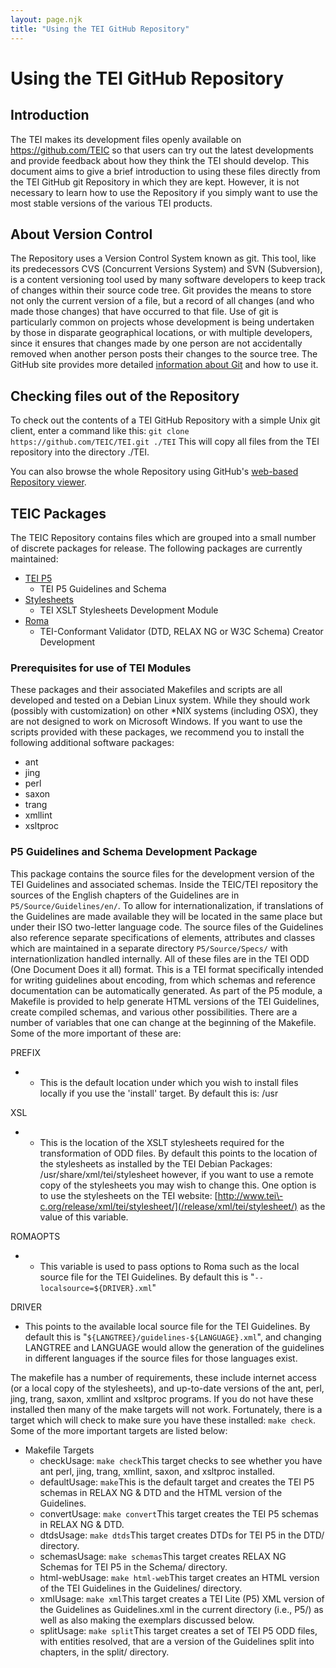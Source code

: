 ```yaml
---
layout: page.njk
title: "Using the TEI GitHub Repository"
---
```

# Using the TEI GitHub Repository
Introduction
------------


The TEI makes its development files openly available on <https://github.com/TEIC> so that users can try out
the latest developments and provide feedback about how they
think the TEI should develop. This document aims to give a
brief introduction to using these files directly from the TEI
GitHub git Repository in which they are kept. However, it is not
necessary to learn how to use the Repository if you simply want
to use the most stable versions of the various TEI products.

About Version Control
---------------------


The Repository uses a Version Control System known as
git. This tool, like its predecessors CVS
(Concurrent Versions System) and SVN (Subversion),
is a content versioning tool used
by many software developers to keep track of changes within
their source code tree. Git provides the means to store
not only the current version of a file, but a record of all
changes (and who made those changes) that have occurred to that
file. Use of git is particularly common on projects
whose development is being undertaken by those in disparate
geographical locations, or with multiple developers, since it
ensures that changes made by one person are not accidentally
removed when another person posts their changes to the source
tree.
The GitHub site provides more detailed [information
about Git](https://help.github.com/articles/set-up-git/) and how to use it.




Checking files out of the Repository
------------------------------------


To check out the contents of a TEI GitHub Repository
with a simple Unix git client, enter a command like
this:
`git clone https://github.com/TEIC/TEI.git ./TEI`
This will copy all files from the TEI repository into the
directory ./TEI.


You can also browse the whole Repository using
GitHub's [web\-based Repository viewer](https://github.com/TEIC/TEI).




TEIC Packages
-------------


The TEIC Repository contains files which are grouped into a
small number of discrete packages for release. The following
packages are currently maintained:
* [TEI P5](#P5)
	+ TEI P5 Guidelines and Schema
* [Stylesheets](#Stylesheets)
	+ TEI XSLT Stylesheets Development Module
* [Roma](#Roma)
	+ TEI\-Conformant Validator (DTD, RELAX NG or W3C Schema)
	Creator Development





### Prerequisites for use of TEI Modules


These packages and their associated Makefiles and scripts are
all developed and tested on a Debian Linux system. While they
should work (possibly with customization) on other \*NIX
systems (including OSX), they are not designed to work on Microsoft Windows.
If you want to use the scripts provided with these packages,
we recommend you to install the following additional software
packages:


* ant
* jing
* perl
* saxon
* trang
* xmllint
* xsltproc




### P5 Guidelines and Schema Development Package


This package contains the source files for the development
version of the TEI Guidelines and associated schemas. Inside the
TEIC/TEI repository the sources of the English chapters of the Guidelines are in
`P5/Source/Guidelines/en/`. To allow for
internationalization, if translations of the
Guidelines are made available they will be located in the same
place but under their ISO two\-letter language code. The source
files of the Guidelines also reference separate specifications of
elements, attributes and classes which are maintained in a
separate directory `P5/Source/Specs/` with
internationlization handled internally. All of these files are
in the TEI ODD (One Document Does it all)
format. This is a TEI format specifically intended for writing
guidelines about encoding, from which schemas and reference
documentation can be automatically generated.
As part of the P5 module, a Makefile is provided to
help generate HTML versions of the TEI
Guidelines, create compiled schemas, and various other
possibilities. There are a number of variables that one can
change at the beginning of the Makefile. Some of the more
important of these are:


PREFIX


* + This is the default location under which you wish to
	install files locally if you use the
	'install' target. By default this is: /usr


XSL
* + This is the location of the XSLT stylesheets required
	for the transformation of ODD files. By default this points
	to the location of the stylesheets as installed by the TEI
	Debian Packages: /usr/share/xml/tei/stylesheet however, if you want to
	use a remote copy of the stylesheets you may wish to change
	this. One option is to use the stylesheets on the TEI
	website: [http://www.tei\-c.org/release/xml/tei/stylesheet/](/release/xml/tei/stylesheet/) as
	the value of this variable.


ROMAOPTS
* + This variable is used to pass options to Roma such as the
	local source file for the TEI Guidelines. By default this is
	"`--localsource=${DRIVER}.xml`"


DRIVER
* This points to the available local source file for the
TEI Guidelines. By default this is
"`${LANGTREE}/guidelines-${LANGUAGE}.xml`", and changing
LANGTREE and LANGUAGE would allow the generation of the
guidelines in different languages if the source files for
those languages exist.


The makefile has a number of requirements, these include
internet access (or a local copy of the stylesheets), and
up\-to\-date versions of the ant, perl, jing, trang, saxon, xmllint and
xsltproc programs. If you do not have these installed then many
of the make targets will not work. Fortunately, there is a target
which will check to make sure you have these installed:
`make check`. Some of the more important targets are
listed below:
* Makefile Targets
	 + checkUsage: `make check`This target checks to see whether you have ant perl, jing,
	trang, xmllint, saxon, and xsltproc installed.
	+ defaultUsage: `make`This is the default target and creates the TEI P5 schemas
	in RELAX NG \& DTD and the HTML version of the
	Guidelines.
	+ convertUsage: `make convert`This target creates the TEI P5 schemas in RELAX NG
	\& DTD.
	+ dtdsUsage: `make dtds`This target creates DTDs for TEI P5 in the DTD/ directory.
	+ schemasUsage: `make schemas`This target creates RELAX NG Schemas for TEI P5 in the
	Schema/ directory.
	+ html\-webUsage: `make html-web`This target creates an HTML version of the TEI Guidelines
	in the Guidelines/ directory.
	+ xmlUsage: `make xml`This target creates a TEI Lite (P5\) XML version of the
	Guidelines as Guidelines.xml in the current directory (i.e.,
	P5/) as well as also making the exemplars discussed
	below.
	+ splitUsage: `make split`This target creates a set of TEI P5 ODD files, with entities
	resolved, that are a version of the Guidelines split into
	chapters, in the split/ directory.


